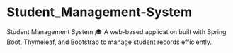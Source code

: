# Student_Management-System
Student Management System 🎓  A web-based application built with Spring Boot, Thymeleaf, and Bootstrap to manage student records efficiently.
